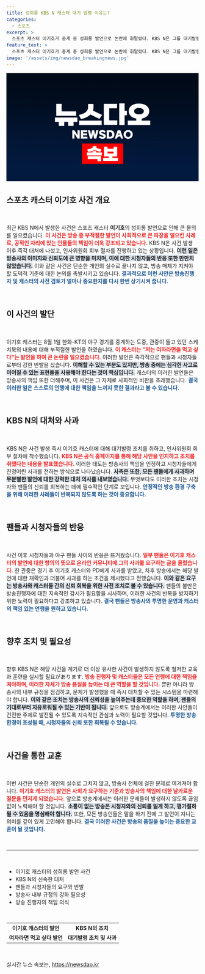 ```yaml
---
title: 성희롱 KBS N 캐스터 대기 발령 이유는?
categories:
  - 스포츠
excerpt: >
  스포츠 캐스터 이기호가 중계 중 성희롱 발언으로 논란에 휘말렸다. KBS N은 그를 대기발령하고 인사위원회 회부 절차에 들어갔으며, 팬들에게 사과의 뜻을 전했다. 이번 사건이 어떤 후폭풍을 일으킬지 주목된다!
feature_text: >
  스포츠 캐스터 이기호가 중계 중 성희롱 발언으로 논란에 휘말렸다. KBS N은 그를 대기발령하고 인사위원회 회부 절차에 들어갔으며, 팬들에게 사과의 뜻을 전했다. 이번 사건이 어떤 후폭풍을 일으킬지 주목된다!
image: '/assets/img/newsdao_breakingnews.jpg'
---
```


<p><img src="/assets/img/newsdao_breakingnews.jpg" alt="ontimetimes 속보" /></p>

<h2 data-ke-size="size26">스포츠 캐스터 이기호 사건 개요</h2>

<p data-ke-size="size16">&nbsp;</p>

<p>최근 KBS N에서 발생한 사건은 스포츠 캐스터 <b>이기호</b>의 성희롱 발언으로 인해 큰 물의를 일으켰습니다. <b><span style="color: #ee2323;">이 사건은 방송 중 부적절한 발언이 사회적으로 큰 파장을 일으킨 사례로, 공적인 자리에 있는 인물들의 책임이 더욱 강조되고 있습니다.</span></b> KBS N은 사건 발생 이후 즉각 대처에 나섰고, 인사위원회 회부 절차를 진행하고 있는 상황입니다. <b><span style="background-color: #21538527;">이런 일은 방송사의 이미지와 신뢰도에 큰 영향을 미치며, 이에 대한 시청자들의 반응 또한 만만치 않았습니다.</span></b> 이와 같은 사건은 단순한 개인의 실수로 끝나지 않고, 방송 매체가 지켜야 할 도덕적 기준에 대한 논의를 촉발시키고 있습니다. <b><span style="color: #1a5490;">결과적으로 이런 사안은 방송진행자 및 캐스터의 사전 검토가 얼마나 중요한지를 다시 한번 상기시켜 줍니다.</span></b></p>

<p data-ke-size="size16">&nbsp;</p>

<h2 data-ke-size="size26">이 사건의 발단</h2>

<p data-ke-size="size16">&nbsp;</p>

<p>이기호 캐스터는 8월 1일 한화-KT의 야구 경기를 중계하는 도중, 관중이 들고 있던 스케치북의 내용에 대해 부적절한 발언을 하였습니다. <b><span style="color: #ee2323;">이 캐스터는 "저는 여자라면을 먹고 싶다"는 발언을 하여 큰 논란을 일으켰습니다.</span></b> 이러한 발언은 즉각적으로 팬들과 시청자들로부터 강한 반발을 샀습니다. <b><span style="background-color: #21538527;">이해할 수 있는 부분도 있지만, 방송 중에는 심각한 사고로 이어질 수 있는 표현들을 사용해야 한다는 것이 핵심입니다.</span></b> 캐스터의 이러한 발언들은 방송사의 책임 또한 더해주며, 이 사건은 그 자체로 사회적인 비판을 초래했습니다. <b><span style="color: #1a5490;">결국 이러한 일은 스스로의 언행에 대한 책임을 느끼지 못한 결과라고 볼 수 있습니다.</span></b></p>

<p data-ke-size="size16">&nbsp;</p>

<h2 data-ke-size="size26">KBS N의 대처와 사과</h2>

<p data-ke-size="size16">&nbsp;</p>

<p>KBS N은 사건 발생 즉시 이기호 캐스터에 대해 대기발령 조치를 취하고, 인사위원회 회부 절차에 착수했습니다. <b><span style="color: #ee2323;">KBS N은 공식 홈페이지를 통해 해당 사안을 인지하고 조치를 취했다는 내용을 발표했습니다.</span></b> 이러한 태도는 방송사의 책임을 인정하고 시청자들에게 진정어린 사과를 전하는 방식으로 나타났습니다. <b><span style="background-color: #21538527;">사측은 또한, 모든 팬들에게 사과하며 무분별한 발언에 대한 강력한 대처 의사를 내보였습니다.</span></b> 무엇보다도 이러한 조치는 시청자와 팬들의 신뢰를 회복하는 데에 필수적인 단계로 보입니다. <b><span style="color: #1a5490;">안정적인 방송 환경 구축을 위해 이러한 사례들이 반복되지 않도록 하는 것이 중요합니다.</span></b></p>

<p data-ke-size="size16">&nbsp;</p>

<h2 data-ke-size="size26">팬들과 시청자들의 반응</h2>

<p data-ke-size="size16">&nbsp;</p>

<p>사건 이후 시청자들과 야구 팬들 사이의 반응은 뜨거웠습니다. <b><span style="color: #ee2323;">일부 팬들은 이기호 캐스터의 발언에 대한 항의의 뜻으로 온라인 커뮤니티에 그의 사과를 요구하는 글을 올렸습니다.</span></b> 한 관중은 경기 후 이기호 캐스터와 PD에게 사과를 받았고, 차후 방송에서는 해당 발언에 대한 재확인과 더불어 사과를 하는 조건을 제시했다고 전했습니다. <b><span style="background-color: #21538527;">이와 같은 요구는 방송사와 캐스터들 간의 신뢰 회복을 위한 사전 조치로 볼 수 있습니다.</span></b> 팬들의 불만은 방송진행자에 대한 지속적인 감시가 필요함을 시사하며, 이러한 사건의 반복을 방지하기 위한 노력이 필요하다고 강조하고 있습니다. <b><span style="color: #1a5490;">결국 팬들은 방송사의 투명한 운영과 캐스터의 책임 있는 언행을 원하고 있습니다.</span></b></p>

<p data-ke-size="size16">&nbsp;</p>

<h2 data-ke-size="size26">향후 조치 및 필요성</h2>

<p data-ke-size="size16">&nbsp;</p>

<p>향후 KBS N은 해당 사건을 계기로 더 이상 유사한 사건이 발생하지 않도록 철저한 교육과 훈련을 실시할 필요があります. <b><span style="color: #ee2323;">방송 진행자 및 캐스터들은 모든 언행에 대한 책임을 져야하며, 이러한 자세가 방송 품질을 높이는 데 큰 역할을 할 것입니다.</span></b> 뿐만 아니라 방송사의 내부 규정을 점검하고, 문제가 발생했을 때 즉시 대처할 수 있는 시스템을 마련해야 합니다. <b><span style="background-color: #21538527;">이와 같은 조치는 방송사의 신뢰성을 높여주는데 중요한 역할을 하며, 팬들의 기대로부터 자유로워질 수 있는 기반이 됩니다.</span></b> 앞으로도 방송계에서는 이러한 사안들이 건전한 주제로 발전될 수 있도록 지속적인 관심과 노력이 필요할 것입니다. <b><span style="color: #1a5490;">투명한 방송 환경이 조성될 때, 시청자들의 신뢰 또한 회복될 수 있습니다.</span></b></p>

<p data-ke-size="size16">&nbsp;</p>

<h2 data-ke-size="size26">사건을 통한 교훈</h2>

<p data-ke-size="size16">&nbsp;</p>

<p>이번 사건은 단순한 개인의 실수로 그치지 않고, 방송사 전체에 걸친 문제로 여겨져야 합니다. <b><span style="color: #ee2323;">이기호 캐스터의 발언은 사회가 요구하는 기준과 방송사의 책임에 대한 날카로운 질문을 던지게 되었습니다.</span></b> 앞으로 방송계에서는 이러한 문제들이 발생하지 않도록 끊임없이 노력해야 할 것입니다. <b><span style="background-color: #21538527;">소통이 없는 방송은 시청자와의 신뢰를 잃게 하고, 평가절하될 수 있음을 명심해야 합니다.</span></b> 또한, 모든 방송인들은 말을 하기 전에 그 발언이 지니는 의미를 깊이 있게 고민해야 합니다. <b><span style="color: #1a5490;">결국 이러한 사건은 방송의 품질을 높이는 중요한 교훈이 될 것입니다.</span></b></p>

<p data-ke-size="size16">&nbsp;</p>

<hr>

<p data-ke-size="size16">&nbsp;</p>

<ul>
    <li>이기호 캐스터의 성희롱 발언 사건</li>
    <li>KBS N의 신속한 대처</li>
    <li>팬들과 시청자들의 요구와 반발</li>
    <li>방송사 내부 규정의 강화 필요성</li>
    <li>방송 진행자의 책임 의식</li>
</ul>

<p data-ke-size="size16">&nbsp;</p>

<table>
    <tr>
        <td style="text-align: center; height: 17px;"><b>이기호 캐스터의 발언</b></td>
        <td style="text-align: center; height: 17px;"><b>KBS N의 조치</b></td>
    </tr>
    <tr>
        <td style="text-align: center; height: 17px;"><b>여자라면 먹고 싶다 발언</b></td>
        <td style="text-align: center; height: 17px;"><b>대기발령 조치 및 사과</b></td>
    </tr>
</table>

<p data-ke-size="size16">&nbsp;</p>
실시간 뉴스 속보는, <a href="https://newsdao.kr" rel="dofollow">https://newsdao.kr</a>


